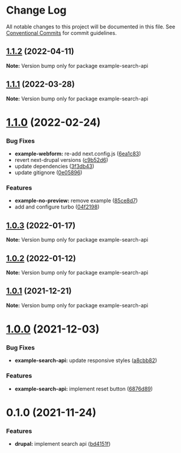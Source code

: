 # Change Log

All notable changes to this project will be documented in this file.
See [Conventional Commits](https://conventionalcommits.org) for commit guidelines.

## [1.1.2](https://github.com/chapter-three/next-drupal/compare/example-search-api@1.1.1...example-search-api@1.1.2) (2022-04-11)

**Note:** Version bump only for package example-search-api





## [1.1.1](https://github.com/chapter-three/next-drupal/compare/example-search-api@1.1.0...example-search-api@1.1.1) (2022-03-28)

**Note:** Version bump only for package example-search-api





# [1.1.0](https://github.com/chapter-three/next-drupal/compare/example-search-api@1.0.3...example-search-api@1.1.0) (2022-02-24)


### Bug Fixes

* **example-webform:** re-add next.config.js ([6ea1c83](https://github.com/chapter-three/next-drupal/commit/6ea1c83262504e92e8ad27ef4bc28386805a4d01))
* revert next-drupal versions ([c9b52d6](https://github.com/chapter-three/next-drupal/commit/c9b52d647343980cc081771e05a8af2d6f457709))
* update dependencies ([3f3db43](https://github.com/chapter-three/next-drupal/commit/3f3db433633ad15abcb5b211aebef3e386613eae))
* update gitignore ([0e05896](https://github.com/chapter-three/next-drupal/commit/0e05896f06a6a48bf82db4830c085e6f9c5e7b84))


### Features

* **example-no-preview:** remove example ([85ce8d7](https://github.com/chapter-three/next-drupal/commit/85ce8d78b1d610987e04a8b9551ca9c98c0063b5))
* add and configure turbo ([04f2198](https://github.com/chapter-three/next-drupal/commit/04f2198a5a92251e420ceb1285bc6f39ded5efad))





## [1.0.3](https://github.com/chapter-three/next-drupal/compare/example-search-api@1.0.2...example-search-api@1.0.3) (2022-01-17)

**Note:** Version bump only for package example-search-api





## [1.0.2](https://github.com/chapter-three/next-drupal/compare/example-search-api@1.0.1...example-search-api@1.0.2) (2022-01-12)

**Note:** Version bump only for package example-search-api





## [1.0.1](https://github.com/chapter-three/next-drupal/compare/example-search-api@1.0.0...example-search-api@1.0.1) (2021-12-21)

**Note:** Version bump only for package example-search-api





# [1.0.0](https://github.com/chapter-three/next-drupal/compare/example-search-api@0.1.0...example-search-api@1.0.0) (2021-12-03)


### Bug Fixes

* **example-search-api:** update responsive styles ([a8cbb82](https://github.com/chapter-three/next-drupal/commit/a8cbb82ba04f2343c3fb44788718d3256af46ba3))


### Features

* **example-search-api:** implement reset button ([6876d89](https://github.com/chapter-three/next-drupal/commit/6876d89e45457b6d2e7d170fcad681924a1d22ba))





# 0.1.0 (2021-11-24)


### Features

* **drupal:** implement search api ([bd4151f](https://github.com/chapter-three/next-drupal/commit/bd4151f2176b21f1b25d89533ceab0eff0080d34))
